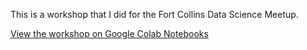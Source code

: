 This is a workshop that I did for the Fort Collins Data Science Meetup.  

[View the workshop on Google Colab Notebooks](https://colab.research.google.com/github/Tyler-Hilbert/AudioProcessingInPythonWorkshop/blob/master/AudioProcessingInPython.ipynb) 
